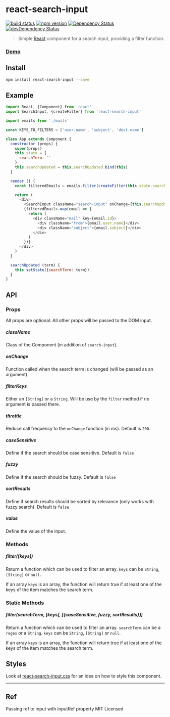 # react-search-input
[![build status](https://img.shields.io/travis/enkidevs/react-search-input/master.svg?style=flat-square)](https://travis-ci.org/enkidevs/react-search-input)
[![npm version](https://img.shields.io/npm/v/react-search-input.svg?style=flat-square)](https://www.npmjs.com/package/react-search-input)
[![Dependency Status](https://david-dm.org/enkidevs/react-search-input.svg)](https://david-dm.org/enkidevs/react-search-input)
[![devDependency Status](https://david-dm.org/enkidevs/react-search-input/dev-status.svg)](https://david-dm.org/enkidevs/react-search-input#info=devDependencies)

> Simple [React](http://facebook.github.io/react/index.html) component for a search input, providing a filter function.

### [Demo](https://enkidevs.github.io/react-search-input)

## Install

```bash
npm install react-search-input --save
```

## Example

```javascript
import React, {Component} from 'react'
import SearchInput, {createFilter} from 'react-search-input'

import emails from './mails'

const KEYS_TO_FILTERS = ['user.name', 'subject', 'dest.name']

class App extends Component {
  constructor (props) {
    super(props)
    this.state = {
      searchTerm: ''
    }
    this.searchUpdated = this.searchUpdated.bind(this)
  }

  render () {
    const filteredEmails = emails.filter(createFilter(this.state.searchTerm, KEYS_TO_FILTERS))

    return (
      <div>
        <SearchInput className="search-input" onChange={this.searchUpdated} />
        {filteredEmails.map(email => {
          return (
            <div className="mail" key={email.id}>
              <div className="from">{email.user.name}</div>
              <div className="subject">{email.subject}</div>
            </div>
          )
        })}
      </div>
    )
  }

  searchUpdated (term) {
    this.setState({searchTerm: term})
  }
}

```

## API

### Props

All props are optional. All other props will be passed to the DOM input.

##### className

Class of the Component (in addition of `search-input`).

##### onChange

Function called when the search term is changed (will be passed as an argument).

##### filterKeys

Either an `[String]` or a `String`. Will be use by the `filter` method if no argument is passed there.

##### throttle

Reduce call frequency to the `onChange` function (in ms). Default is `200`.

##### caseSensitive

Define if the search should be case sensitive. Default is `false`

##### fuzzy

Define if the search should be fuzzy. Default is `false`

##### sortResults

Define if search results should be sorted by relevance (only works with fuzzy search). Default is `false`

##### value

Define the value of the input.

### Methods

##### filter([keys])

Return a function which can be used to filter an array. `keys` can be `String`, `[String]` or `null`.

If an array `keys` is an array, the function will return true if at least one of the keys of the item matches the search term.

### Static Methods

##### filter(searchTerm, [keys], [{caseSensitive, fuzzy, sortResults}])

Return a function which can be used to filter an array. `searchTerm` can be a `regex` or a `String`. `keys` can be `String`, `[String]` or `null`.

If an array `keys` is an array, the function will return true if at least one of the keys of the item matches the search term.

## Styles

Look at [react-search-input.css](react-search-input.css) for an idea on how to style this component.

---

## Ref
Passing ref to input with inputRef property
MIT Licensed
